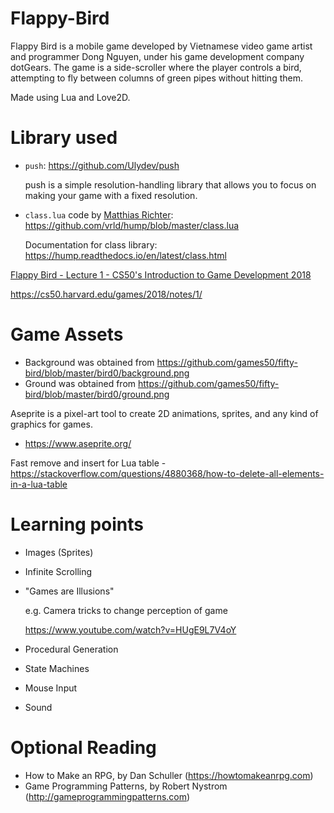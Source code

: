 # Flappy-Bird

Flappy Bird is a mobile game developed by Vietnamese video game artist and programmer Dong Nguyen, under his game development company dotGears. The game is a side-scroller where the player controls a bird, attempting to fly between columns of green pipes without hitting them.

Made using Lua and Love2D.

# Library used

- `push`: https://github.com/Ulydev/push

  push is a simple resolution-handling library that allows you to focus on making your game with a fixed resolution.

- `class.lua` code by [Matthias Richter](https://github.com/vrld): https://github.com/vrld/hump/blob/master/class.lua

  Documentation for class library: https://hump.readthedocs.io/en/latest/class.html

[Flappy Bird - Lecture 1 - CS50's Introduction to Game Development 2018](https://www.youtube.com/watch?v=3IdOCxHGMIo)

https://cs50.harvard.edu/games/2018/notes/1/

# Game Assets

- Background was obtained from https://github.com/games50/fifty-bird/blob/master/bird0/background.png
- Ground was obtained from https://github.com/games50/fifty-bird/blob/master/bird0/ground.png

Aseprite is a pixel-art tool to create 2D animations, sprites, and any kind of graphics for games.

- https://www.aseprite.org/

Fast remove and insert for Lua table - https://stackoverflow.com/questions/4880368/how-to-delete-all-elements-in-a-lua-table

# Learning points

- Images (Sprites)
- Infinite Scrolling
- "Games are Illusions"

  e.g. Camera tricks to change perception of game

  https://www.youtube.com/watch?v=HUgE9L7V4oY

- Procedural Generation
- State Machines
- Mouse Input
- Sound

# Optional Reading

- How to Make an RPG, by Dan Schuller (https://howtomakeanrpg.com)
- Game Programming Patterns, by Robert Nystrom (http://gameprogrammingpatterns.com)
